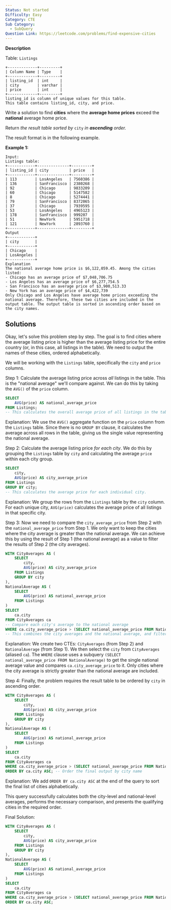 ```yaml
---
Status: Not started
Difficulty: Easy
Category: CTE
Sub Category:
  - SubQuery
Question Link: https://leetcode.com/problems/find-expensive-cities
---
```

**Description**

Table: `Listings`

```Plain
+-------------+---------+
| Column Name | Type    |
+-------------+---------+
| listing_id  | int     |
| city        | varchar |
| price       | int     |
+-------------+---------+
listing_id is column of unique values for this table.
This table contains listing_id, city, and price.
```

Write a solution to find **cities** where the **average home prices** exceed the **national** average home price.

Return _the result table sorted by_ `city` _in **ascending** order._

The result format is in the following example.

**Example 1:**

```Plain
Input:
Listings table:
+------------+--------------+---------+
| listing_id | city         | price   |
+------------+--------------+---------+
| 113        | LosAngeles   | 7560386 |
| 136        | SanFrancisco | 2380268 |
| 92         | Chicago      | 9833209 |
| 60         | Chicago      | 5147582 |
| 8          | Chicago      | 5274441 |
| 79         | SanFrancisco | 8372065 |
| 37         | Chicago      | 7939595 |
| 53         | LosAngeles   | 4965123 |
| 178        | SanFrancisco | 999207  |
| 51         | NewYork      | 5951718 |
| 121        | NewYork      | 2893760 |
+------------+--------------+---------+
Output
+------------+
| city       |
+------------+
| Chicago    |
| LosAngeles |
+------------+
Explanation
The national average home price is $6,122,059.45. Among the cities listed:
- Chicago has an average price of $7,048,706.75
- Los Angeles has an average price of $6,277,754.5
- San Francisco has an average price of $3,900,513.33
- New York has an average price of $4,422,739
Only Chicago and Los Angeles have average home prices exceeding the national average. Therefore, these two cities are included in the output table. The output table is sorted in ascending order based on the city names.

```

## Solutions

Okay, let's solve this problem step by step. The goal is to find cities where the average listing price is higher than the average listing price for the entire country (or, in this case, all listings in the table). We need to output the names of these cities, ordered alphabetically.

We will be working with the `Listings` table, specifically the `city` and `price` columns.

Step 1: Calculate the average listing price across _all_ listings in the table. This is the "national average" we'll compare against. We can do this by taking the `AVG()` of the `price` column.

```SQL
SELECT
    AVG(price) AS national_average_price
FROM Listings;
-- This calculates the overall average price of all listings in the table.
```

Explanation: We use the `AVG()` aggregate function on the `price` column from the `Listings` table. Since there is no `GROUP BY` clause, it calculates the average across all rows in the table, giving us the single value representing the national average.

Step 2: Calculate the average listing price _for each city_. We do this by grouping the `Listings` table by `city` and calculating the average `price` within each city group.

```SQL
SELECT
    city,
    AVG(price) AS city_average_price
FROM Listings
GROUP BY city;
-- This calculates the average price for each individual city.
```

Explanation: We group the rows from the `Listings` table by the `city` column. For each unique city, `AVG(price)` calculates the average price of all listings in that specific city.

Step 3: Now we need to compare the `city_average_price` from Step 2 with the `national_average_price` from Step 1. We only want to keep the cities where the city average is greater than the national average. We can achieve this by using the result of Step 1 (the national average) as a value to filter the results of Step 2 (the city averages).

```SQL
WITH CityAverages AS (
    SELECT
        city,
        AVG(price) AS city_average_price
    FROM Listings
    GROUP BY city
),
NationalAverage AS (
    SELECT
        AVG(price) AS national_average_price
    FROM Listings
)
SELECT
    ca.city
FROM CityAverages ca
-- Compare each city's average to the national average
WHERE ca.city_average_price > (SELECT national_average_price FROM NationalAverage);
-- This combines the city averages and the national average, and filters to keep only cities where the city average is higher.
```

Explanation: We create two CTEs: `CityAverages` (from Step 2) and `NationalAverage` (from Step 1). We then select the `city` from `CityAverages` (aliased `ca`). The `WHERE` clause uses a subquery `(SELECT national_average_price FROM NationalAverage)` to get the single national average value and compares `ca.city_average_price` to it. Only cities where the city average is strictly greater than the national average are included.

Step 4: Finally, the problem requires the result table to be ordered by `city` in ascending order.

```SQL
WITH CityAverages AS (
    SELECT
        city,
        AVG(price) AS city_average_price
    FROM Listings
    GROUP BY city
),
NationalAverage AS (
    SELECT
        AVG(price) AS national_average_price
    FROM Listings
)
SELECT
    ca.city
FROM CityAverages ca
WHERE ca.city_average_price > (SELECT national_average_price FROM NationalAverage)
ORDER BY ca.city ASC; -- Order the final output by city name
```

Explanation: We add `ORDER BY ca.city ASC` at the end of the query to sort the final list of cities alphabetically.

This query successfully calculates both the city-level and national-level averages, performs the necessary comparison, and presents the qualifying cities in the required order.

Final Solution:

```SQL
WITH CityAverages AS (
    SELECT
        city,
        AVG(price) AS city_average_price
    FROM Listings
    GROUP BY city
),
NationalAverage AS (
    SELECT
        AVG(price) AS national_average_price
    FROM Listings
)
SELECT
    ca.city
FROM CityAverages ca
WHERE ca.city_average_price > (SELECT national_average_price FROM NationalAverage)
ORDER BY ca.city ASC;
```